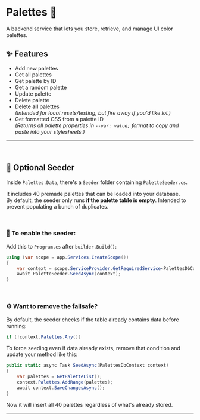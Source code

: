 # Palettes 🎨

A backend service that lets you store, retrieve, and manage UI color palettes.  

## ✨ Features

- Add new palettes 
- Get all palettes 
- Get palette by ID 
- Get a random palette 
- Update palette 
- Delete palette 
- Delete **all** palettes  
  *(Intended for local resets/testing, but fire away if you'd like lol.)*
- Get formatted CSS from a palette ID   
  *(Returns all palette properties in `--var: value;` format to copy and paste into your stylesheets.)*

---

<br>

## 🌱 Optional Seeder 
  
Inside `Palettes.Data`, there's a `Seeder` folder containing `PaletteSeeder.cs`.

It includes 40 premade palettes that can be loaded into your database.  
By default, the seeder only runs **if the palette table is empty**. Intended to prevent populating a bunch of duplicates.

<br>

### 🔧 To enable the seeder:

Add this to `Program.cs` after `builder.Build()`:

```csharp
using (var scope = app.Services.CreateScope())
{
    var context = scope.ServiceProvider.GetRequiredService<PalettesDbContext>();
    await PaletteSeeder.SeedAsync(context);
}
```

<br>

### ⚙️ Want to remove the failsafe? 


By default, the seeder checks if the table already contains data before running:

```csharp
if (!context.Palettes.Any())
```

To force seeding even if data already exists, remove that condition and update your method like this:  
```csharp
public static async Task SeedAsync(PalettesDbContext context)
{
    var palettes = GetPaletteList();
    context.Palettes.AddRange(palettes);
    await context.SaveChangesAsync();
}
```
Now it will insert all 40 palettes regardless of what's already stored.

---
